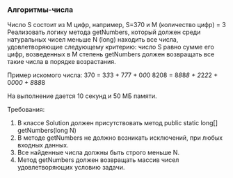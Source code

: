 
### Алгоритмы-числа

Число S состоит из M цифр, например, S=370 и M (количество цифр) = 3
Реализовать логику метода getNumbers, который должен среди натуральных чисел меньше N (long)
находить все числа, удовлетворяющие следующему критерию:
число S равно сумме его цифр, возведенных в M степень
getNumbers должен возвращать все такие числа в порядке возрастания.

Пример искомого числа:
370 = 3*3*3 + 7*7*7 + 0*0*0
8208 = 8*8*8*8 + 2*2*2*2 + 0*0*0*0 + 8*8*8*8

На выполнение дается 10 секунд и 50 МБ памяти.


Требования:
1.	В классе Solution должен присутствовать метод public static long[] getNumbers(long N)
2.	В методе getNumbers не должно возникать исключений, при любых входных данных.
3.	Все найденные числа должны быть строго меньше N.
4.	Метод getNumbers должен возвращать массив чисел удовлетворяющих условию задачи.


